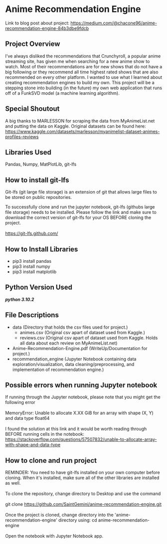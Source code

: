 # Anime Recommendation Engine

Link to blog post about project: https://medium.com/@chacone96/anime-recommendation-engine-84b3dbe9fdcb

## Project Overview
I've always disliked the recommendations that Crunchyroll, a popular anime streaming site, has given me when searching for a new anime show to watch. Most of their recommendations are for new shows that do not have a big following or they recommend all time highest rated shows that are also recommended on every other platform. I wanted to use what I learned about creating recommendation engines to build my own. This project will be a stepping stone into building (in the future) my own web application that runs off of a FunkSVD model (a machine learning algorithm).

## Special Shoutout
A big thanks to MARLESSON for scraping the data from MyAnimeList.net and putting the data on Kaggle. Original datasets can be found here: <br>
https://www.kaggle.com/datasets/marlesson/myanimelist-dataset-animes-profiles-reviews

## Libraries Used
Pandas, Numpy, MatPlotLib, git-lfs

## How to install git-lfs
Git-lfs (git large file storage) is an extension of git that allows large files to be stored on public repositories.

To successfully clone and run the jupyter notebook, git-lfs (githubs large file storage) needs to be installed. Please follow the link and make sure to download the correct version of git-lfs for your OS BEFORE cloning the project. <br><br>
https://git-lfs.github.com/

## How to Install Libraries
- pip3 install pandas
- pip3 install numpy
- pip3 install matplotlib

## Python Version Used
***python 3.10.2***

## File Descriptions
- data (Directory that holds the csv files used for project.)
  -  animes.csv (Original csv apart of dataset used from Kaggle.)
  -  reviews.csv (Original csv apart of dataset used from Kaggle. Holds all data about each review on MyAnimeList.net)
- Anime-Recommendation-Engine.pdf (WriteUp/Documentation for project.)
- recommendation_engine (Jupyter Notebook containing data exploration/visualization, data cleaning/preprocessing, and implementation of recommendation engine.)

## Possible errors when running Jupyter notebook
If running through the Jupyter notebook, please note that you might get the following error <br><br>
MemoryError: Unable to allocate X.XX GiB for an array with shape (X, Y) and data type float64 <br><br>
I found the solution at this link and it would be worth reading through BEFORE running cells in the notebook:<br>
https://stackoverflow.com/questions/57507832/unable-to-allocate-array-with-shape-and-data-type

## How to clone and run project
REMINDER: You need to have git-lfs installed on your own computer before cloning. When it's installed, make sure all of the other libraries are installed as well.<br><br>
To clone the repository, change directory to Desktop and use the command<br><br>
git clone https://github.com/SaintGemini/anime-recommendation-engine.git <br>
<br>Once the project is cloned, change directory into the 'anime-recommendation-engine' directory using: cd anime-recommendation-engine <br><br>
Open the notebook with Jupyter Notebook app. <br><br>
